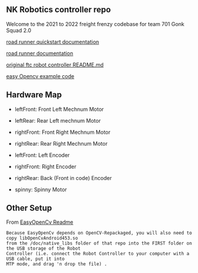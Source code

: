 ## NK Robotics controller repo

Welcome to the 2021 to 2022 freight frenzy codebase for team 701 Gonk Squad 2.0


[road runner quickstart documentation](https://acme-robotics.gitbook.io/road-runner/quickstart/introduction)

[road runner documentation](https://learnroadrunner.com)

[original ftc robot controller README.md](https://github.com/FIRST-Tech-Challenge/FtcRobotController/blob/master/README.md)

[easy Opencv example code](https://github.com/OpenFTC/EasyOpenCV/tree/master/examples/src/main/java/org/firstinspires/ftc/teamcode)


## Hardware Map

- leftFront: Front Left Mechnum Motor
- leftRear: Rear Left mechnum Motor
- rightFront: Front Right Mechnum Motor
- rightRear: Rear Right Mechnum Motor

- leftFront: Left Encoder
- rightFront: Right Encoder
- rightRear: Back (Front in code) Encoder

- spinny: Spinny Motor

## Other Setup

From [EasyOpenCv Readme](https://github.com/OpenFTC/EasyOpenCV/blob/master/readme.md)
```
Because EasyOpenCv depends on OpenCV-Repackaged, you will also need to copy libOpenCvAndroid453.so
from the /doc/native_libs folder of that repo into the FIRST folder on the USB storage of the Robot
Controller (i.e. connect the Robot Controller to your computer with a USB cable, put it into
MTP mode, and drag 'n drop the file) .
```
